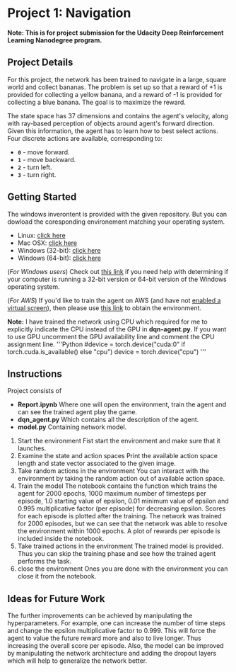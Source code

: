 # Project 1: Navigation 

**Note: This is for project submission for the Udacity Deep Reinforcement Learning Nanodegree program.**


## Project Details

For this project, the network has been trained to navigate in a large, square world and collect bananas. The problem is set up so that a reward of +1 is provided for collecting a yellow banana, and a reward of -1 is provided for collecting a blue banana. The goal is to maximize the reward.

The state space has 37 dimensions and contains the agent's velocity, along with ray-based perception of objects around agent's forward direction.  Given this information, the agent has to learn how to best select actions.  Four discrete actions are available, corresponding to:
- **`0`** - move forward.
- **`1`** - move backward.
- **`2`** - turn left.
- **`3`** - turn right.


## Getting Started

The windows inverontent is provided with the given repository. But you can dowload the coresponding environement matching your operating system.
- Linux: [click here](https://s3-us-west-1.amazonaws.com/udacity-drlnd/P1/Banana/Banana_Linux.zip)
- Mac OSX: [click here](https://s3-us-west-1.amazonaws.com/udacity-drlnd/P1/Banana/Banana.app.zip)
- Windows (32-bit): [click here](https://s3-us-west-1.amazonaws.com/udacity-drlnd/P1/Banana/Banana_Windows_x86.zip)
- Windows (64-bit): [click here](https://s3-us-west-1.amazonaws.com/udacity-drlnd/P1/Banana/Banana_Windows_x86_64.zip)

(_For Windows users_) Check out [this link](https://support.microsoft.com/en-us/help/827218/how-to-determine-whether-a-computer-is-running-a-32-bit-version-or-64) if you need help with determining if your computer is running a 32-bit version or 64-bit version of the Windows operating system.

(_For AWS_) If you'd like to train the agent on AWS (and have not [enabled a virtual screen](https://github.com/Unity-Technologies/ml-agents/blob/master/docs/Training-on-Amazon-Web-Service.md)), then please use [this link](https://s3-us-west-1.amazonaws.com/udacity-drlnd/P1/Banana/Banana_Linux_NoVis.zip) to obtain the environment.

**Note:** I have trained the network using CPU which required for me to explicitly indicate the CPU instead of the GPU in **dqn-agent.py**. If you want to use GPU uncomment the GPU availability line and comment the CPU assignment line. 
'''Python
#device = torch.device("cuda:0" if torch.cuda.is_available() else "cpu")
device = torch.device("cpu")
'''


## Instructions

Project consists of 
 - **Report.ipynb** Where one will open the environment, train the agent and can see the trained agent play the game.
 - **dqn_agent.py** Which contains all the description of the agent.
 - **model.py** Containing network model. 

1. Start the environment
    Fist start the environment and make sure that it launches.
2. Examine the state and action spaces
    Print the available action space length and state vector associated to the given image. 
3. Take random actions in the environment
    You can interact with the environment by taking the random action out of available action space. 
4. Train the model
    The notebook contains the function which trains the agent for 2000 epochs, 1000 maximum number of timesteps per episode, 1.0 starting value of epsilon, 0.01 minimum value of epsilon and 0.995 multiplicative factor (per episode) for decreasing epsilon.
    Scores for each episode is plotted after the training. 
    The network was trained for 2000 episodes, but we can see that the network was able to resolve the environment within 1000 epochs.
    A plot of rewards per episode is included inside the notebook.
5. Take trained actions in the environment
    The trained model is provided. Thus you can skip the training phase and see how the trained agent performs the task. 
6. close the environment 
    Ones you are done with the environment you can close it from the notebook. 


## Ideas for Future Work

The further improvements can be achieved by manipulating the hyperparameters. For example, one can increase the number of time steps and change the epsilon multiplicative factor to 0.999. This will force the agent to value the future reward more and also to live longer. Thus increasing the overall score per episode. Also, the model can be improved by manipulating the network architecture and adding the dropout layers which will help to generalize the network better. 